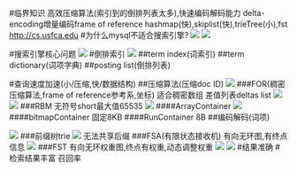 #临界知识
高效压缩算法(索引到的倒排列表太多),快速编码解码能力
delta-encoding增量编码frame of reference
hashmap(快),skiplist(快),trieTree(小),fst
http://cs.usfca.edu
#为什么mysql不适合搜索引擎?
![](.z_es_00_搜索引擎原理_倒排索引_召回率_压缩算法_images/acb11e5e.png)
![](.z_es_00_搜索引擎原理_倒排索引_召回率_压缩算法_images/b4c72e9c.png)

#搜索引擎核心问题
![](.z_es_00_物理存储_数据结构_images/96ad1ab8.png)
#倒排索引
![](.z_es_00_搜索引擎原理_倒排索引_召回率_压缩算法_images/910137c0.png)
##term index(词索引)
##term dictionary(词项字典)
##posting list(倒排列表)

#查询速度加速(小/压缩,快/数据结构)
##压缩算法(压缩doc ID)
![](.z_es_00_搜索引擎原理_倒排索引_召回率_压缩算法_images/2647e65e.png)
###FOR(稠密压缩算法,frame of reference参考系,坐标)
适合稠密数组
差值列表deltas list
[](https://www.elastic.co/cn/blog/frame-of-reference-and-roaring-bitmaps)
![](.z_es_00_搜索引擎原理_倒排索引_召回率_压缩算法_images/aedb0f01.png)
![](.z_es_00_搜索引擎原理_倒排索引_召回率_压缩算法_images/a0cf89ea.png)
###RBM
无符号short最大值65535
![](.z_es_00_搜索引擎原理_倒排索引_召回率_压缩算法_images/9212b214.png)
####ArrayContainer
![](.z_es_00_搜索引擎原理_倒排索引_召回率_压缩算法_images/45da9492.png)
[](https://www.elastic.co/cn/blog/frame-of-reference-and-roaring-bitmaps)
####bitmapContainer
固定8KB
####RunContainer
8B
##编码解码(词项)

![](.z_es_00_lucence数据结构算法_倒排索引_召回率_压缩算法_for_rbm_前缀树trie_images/bde69ace.png)
###前缀树trie
![](.z_es_00_lucence数据结构算法_倒排索引_召回率_压缩算法_for_rbm_前缀树trie_images/400b0b36.png)
无法共享后缀
###FSA(有限状态接收机)
有向无环图,有终点信息
![](.z_es_00_lucence数据结构算法_倒排索引_召回率_压缩算法_for_rbm_前缀树trie_FST_images/514f6b3d.png)
###FST
有向无环权重图,终点有权重,动态调整权重
[](https://www.shenyanchao.cn/blog/2018/12/04/lucene-fst/)
[](https://blog.csdn.net/yians/article/details/119353272)
![](.z_es_00_lucence数据结构算法_倒排索引_召回率_压缩算法_for_rbm_前缀树trie_FST_images/cad7ab0d.png)
![](.z_es_00_lucence数据结构算法_倒排索引_召回率_压缩算法_for_rbm_前缀树trie_FST_images/2f20955a.png)
#结果准确
#检索结果丰富
召回率
